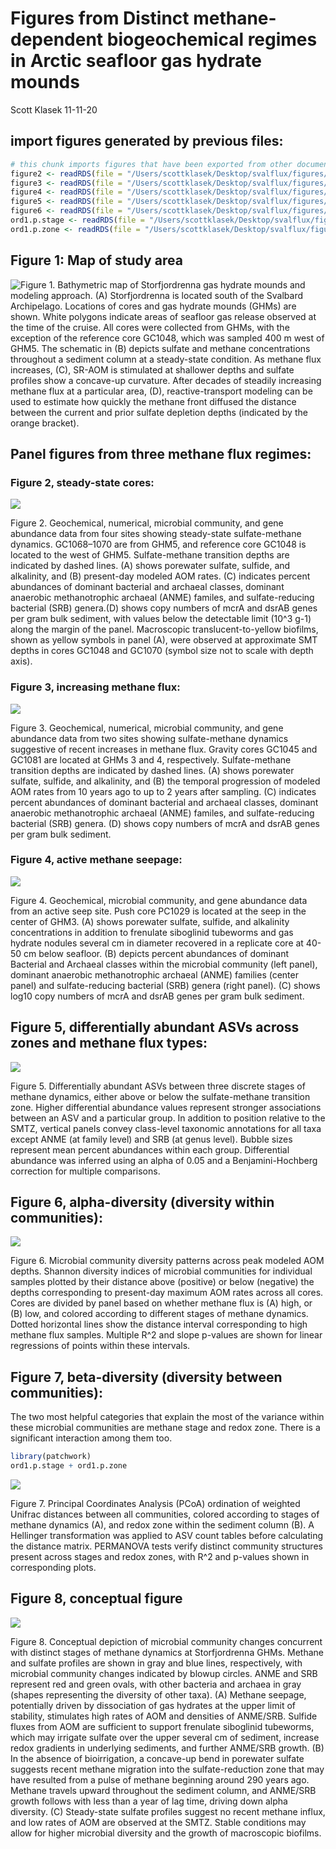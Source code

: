 Figures from Distinct methane-dependent biogeochemical regimes in Arctic
seafloor gas hydrate mounds
================
Scott Klasek
11-11-20

## import figures generated by previous files:

``` r
# this chunk imports figures that have been exported from other documents into /figures
figure2 <- readRDS(file = "/Users/scottklasek/Desktop/svalflux/figures/figure2") 
figure3 <- readRDS(file = "/Users/scottklasek/Desktop/svalflux/figures/figure3") 
figure4 <- readRDS(file = "/Users/scottklasek/Desktop/svalflux/figures/figure4") 
figure5 <- readRDS(file = "/Users/scottklasek/Desktop/svalflux/figures/figure5") # biomarkers
figure6 <- readRDS(file = "/Users/scottklasek/Desktop/svalflux/figures/figure6") # alpha diversity 
ord1.p.stage <- readRDS(file = "/Users/scottklasek/Desktop/svalflux/figures/ord1.p.stage") # figure 7A ordination
ord1.p.zone <- readRDS(file = "/Users/scottklasek/Desktop/svalflux/figures/ord1.p.zone") # figure 7B ordination
```

## Figure 1: Map of study area

![Figure 1. Bathymetric map of Storfjordrenna gas hydrate mounds and
modeling approach. (A) Storfjordrenna is located south of the Svalbard
Archipelago. Locations of cores and gas hydrate mounds (GHMs) are shown.
White polygons indicate areas of seafloor gas release observed at the
time of the cruise. All cores were collected from GHMs, with the
exception of the reference core GC1048, which was sampled 400 m west of
GHM5. The schematic in (B) depicts sulfate and methane concentrations
throughout a sediment column at a steady-state condition. As methane
flux increases, (C), SR-AOM is stimulated at shallower depths and
sulfate profiles show a concave-up curvature. After decades of steadily
increasing methane flux at a particular area, (D), reactive-transport
modeling can be used to estimate how quickly the methane front diffused
the distance between the current and prior sulfate depletion depths
(indicated by the orange
bracket).](/Users/scottklasek/Desktop/svalflux/figures/F1.png)

## Panel figures from three methane flux regimes:

### Figure 2, steady-state cores:

<img src="5_main_figures_files/figure-gfm/unnamed-chunk-2-1.png" style="display: block; margin: auto;" />

Figure 2. Geochemical, numerical, microbial community, and gene
abundance data from four sites showing steady-state sulfate-methane
dynamics. GC1068–1070 are from GHM5, and reference core GC1048 is
located to the west of GHM5. Sulfate-methane transition depths are
indicated by dashed lines. (A) shows porewater sulfate, sulfide, and
alkalinity, and (B) present-day modeled AOM rates. (C) indicates percent
abundances of dominant bacterial and archaeal classes, dominant
anaerobic methanotrophic archaeal (ANME) familes, and sulfate-reducing
bacterial (SRB) genera.(D) shows copy numbers of mcrA and dsrAB genes
per gram bulk sediment, with values below the detectable limit (10^3
g-1) along the margin of the panel. Macroscopic translucent-to-yellow
biofilms, shown as yellow symbols in panel (A), were observed at
approximate SMT depths in cores GC1048 and GC1070 (symbol size not to
scale with depth
axis).

### Figure 3, increasing methane flux:

<img src="5_main_figures_files/figure-gfm/unnamed-chunk-3-1.png" style="display: block; margin: auto;" />

Figure 3. Geochemical, numerical, microbial community, and gene
abundance data from two sites showing sulfate-methane dynamics
suggestive of recent increases in methane flux. Gravity cores GC1045 and
GC1081 are located at GHMs 3 and 4, respectively. Sulfate-methane
transition depths are indicated by dashed lines. (A) shows porewater
sulfate, sulfide, and alkalinity, and (B) the temporal progression of
modeled AOM rates from 10 years ago to up to 2 years after sampling. (C)
indicates percent abundances of dominant bacterial and archaeal classes,
dominant anaerobic methanotrophic archaeal (ANME) familes, and
sulfate-reducing bacterial (SRB) genera. (D) shows copy numbers of mcrA
and dsrAB genes per gram bulk
sediment.

### Figure 4, active methane seepage:

<img src="5_main_figures_files/figure-gfm/unnamed-chunk-4-1.png" style="display: block; margin: auto;" />

Figure 4. Geochemical, microbial community, and gene abundance data from
an active seep site. Push core PC1029 is located at the seep in the
center of GHM3. (A) shows porewater sulfate, sulfide, and alkalinity
concentrations in addition to frenulate siboglinid tubeworms and gas
hydrate nodules several cm in diameter recovered in a replicate core at
40-50 cm below seafloor. (B) depicts percent abundances of dominant
Bacterial and Archaeal classes within the microbial community (left
panel), dominant anaerobic methanotrophic archaeal (ANME) families
(center panel) and sulfate-reducing bacterial (SRB) genera (right
panel). (C) shows log10 copy numbers of mcrA and dsrAB genes per gram
bulk
sediment.

## Figure 5, differentially abundant ASVs across zones and methane flux types:

<img src="5_main_figures_files/figure-gfm/unnamed-chunk-5-1.png" style="display: block; margin: auto;" />

Figure 5. Differentially abundant ASVs between three discrete stages of
methane dynamics, either above or below the sulfate-methane transition
zone. Higher differential abundance values represent stronger
associations between an ASV and a particular group. In addition to
position relative to the SMTZ, vertical panels convey class-level
taxonomic annotations for all taxa except ANME (at family level) and SRB
(at genus level). Bubble sizes represent mean percent abundances within
each group. Differential abundance was inferred using an alpha of 0.05
and a Benjamini-Hochberg correction for multiple
comparisons.

## Figure 6, alpha-diversity (diversity within communities):

<img src="5_main_figures_files/figure-gfm/unnamed-chunk-6-1.png" style="display: block; margin: auto;" />

Figure 6. Microbial community diversity patterns across peak modeled AOM
depths. Shannon diversity indices of microbial communities for
individual samples plotted by their distance above (positive) or below
(negative) the depths corresponding to present-day maximum AOM rates
across all cores. Cores are divided by panel based on whether methane
flux is (A) high, or (B) low, and colored according to different stages
of methane dynamics. Dotted horizontal lines show the distance interval
corresponding to high methane flux samples. Multiple R^2 and slope
p-values are shown for linear regressions of points within these
intervals.

## Figure 7, beta-diversity (diversity between communities):

The two most helpful categories that explain the most of the variance
within these microbial communities are methane stage and redox zone.
There is a significant interaction among them too.

``` r
library(patchwork)
ord1.p.stage + ord1.p.zone
```

<img src="5_main_figures_files/figure-gfm/unnamed-chunk-7-1.png" style="display: block; margin: auto;" />

Figure 7. Principal Coordinates Analysis (PCoA) ordination of weighted
Unifrac distances between all communities, colored according to stages
of methane dynamics (A), and redox zone within the sediment column (B).
A Hellinger transformation was applied to ASV count tables before
calculating the distance matrix. PERMANOVA tests verify distinct
community structures present across stages and redox zones, with R^2 and
p-values shown in corresponding plots.

## Figure 8, conceptual figure

![](/Users/scottklasek/Desktop/svalflux/figures/flux.conceptual.2.png)

Figure 8. Conceptual depiction of microbial community changes concurrent
with distinct stages of methane dynamics at Storfjordrenna GHMs. Methane
and sulfate profiles are shown in gray and blue lines, respectively,
with microbial community changes indicated by blowup circles. ANME and
SRB represent red and green ovals, with other bacteria and archaea in
gray (shapes representing the diversity of other taxa). (A) Methane
seepage, potentially driven by dissociation of gas hydrates at the upper
limit of stability, stimulates high rates of AOM and densities of
ANME/SRB. Sulfide fluxes from AOM are sufficient to support frenulate
siboglinid tubeworms, which may irrigate sulfate over the upper several
cm of sediment, increase redox gradients in underlying sediments, and
further ANME/SRB growth. (B) In the absence of bioirrigation, a
concave-up bend in porewater sulfate suggests recent methane migration
into the sulfate-reduction zone that may have resulted from a pulse of
methane beginning around 290 years ago. Methane travels upward
throughout the sediment column, and ANME/SRB growth follows with less
than a year of lag time, driving down alpha diversity. (C) Steady-state
sulfate profiles suggest no recent methane influx, and low rates of AOM
are observed at the SMTZ. Stable conditions may allow for higher
microbial diversity and the growth of macroscopic biofilms.
